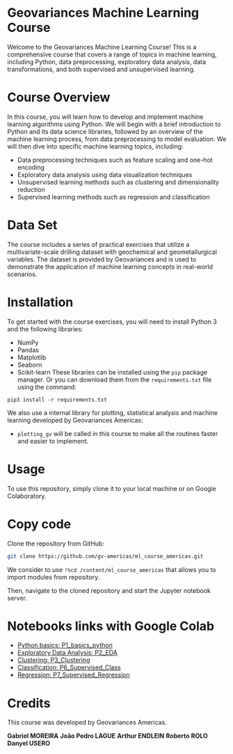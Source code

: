 # Geovariances Machine Learning Course

Welcome to the Geovariances Machine Learning Course! This is a comprehensive course that covers a range of topics in machine learning, including Python, data preprocessing, exploratory data analysis, data transformations, and both supervised and unsupervised learning.

# Course Overview

In this course, you will learn how to develop and implement machine learning algorithms using Python. We will begin with a brief introduction to Python and its data science libraries, followed by an overview of the machine learning process, from data preprocessing to model evaluation. We will then dive into specific machine learning topics, including:

- Data preprocessing techniques such as feature scaling and one-hot encoding
- Exploratory data analysis using data visualization techniques
- Unsupervised learning methods such as clustering and dimensionality reduction
- Supervised learning methods such as regression and classification

# Data Set

The course includes a series of practical exercises that utilize a multivariate-scale drilling dataset with geochemical and geometallurgical variables. The dataset is provided by Geovariances and is used to demonstrate the application of machine learning concepts in real-world scenarios.

# Installation
To get started with the course exercises, you will need to install Python 3 and the following libraries:

- NumPy
- Pandas
- Matplotlib
- Seaborn
- Scikit-learn
These libraries can be installed using the `pip` package manager. Or you can download them from the `requirements.txt` file using the command:
```
pip3 install -r requirements.txt
```

We also use a internal library for plotting, statistical analysis and machine learning developed by Geovariances Americas:

*   `plotting_gv` will be called in this course to make all the routines faster and easier to implement.


# Usage
To use this repository, simply clone it to your local machine or on Google Colaboratory.

# Copy code
Clone the repository from GitHub:
```bash
git clone https://github.com/gv-americas/ml_course_americas.git
```
We consider to use `!%cd /content/ml_course_americas` that allows you to import modules from repository.

Then, navigate to the cloned repository and start the Jupyter notebook server.

# Notebooks links with Google Colab

- [Python basics: P1_basics_python](https://colab.research.google.com/github/gv-americas/ml_course_americas/blob/main/P1_basics_python.ipynb)
- [Exploratory Data Analysis: P2_EDA](https://colab.research.google.com/github/gv-americas/ml_course_americas/blob/main/P2_EDA.ipynb#scrollTo=fczIB1RYHKvT)
- [Clustering: P3_Clustering](https://colab.research.google.com/github/gv-americas/ml_course_americas/blob/main/P3_Clustering.ipynb#scrollTo=MIxmskE0_LP2)
- [Classification: P6_Supervised_Class](https://colab.research.google.com/github/gv-americas/ml_course_americas/blob/main/P7_Supervised_Regression.ipynb#scrollTo=Sle6QTh685PW)
- [Regression: P7_Supervised_Regression](https://colab.research.google.com/github/gv-americas/ml_course_americas/blob/main/P7_Supervised_Regression.ipynb#scrollTo=Sle6QTh685PW)

# Credits
This course was developed by Geovariances Americas.

**Gabriel MOREIRA**
**João Pedro LAGUE**
**Arthur ENDLEIN**
**Roberto ROLO**
**Danyel USERO**



